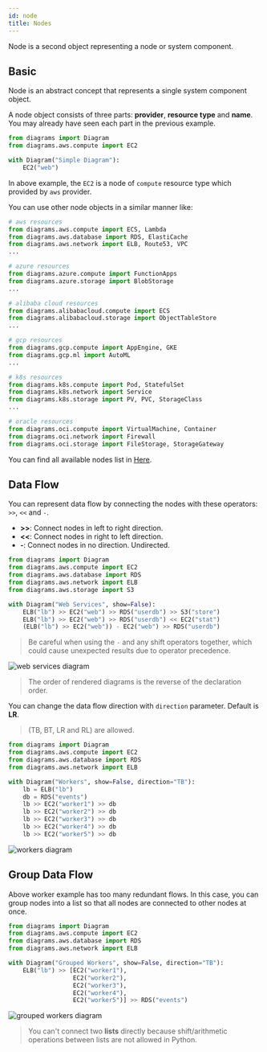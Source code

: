 ```yaml
---
id: node
title: Nodes
---
```


Node is a second object representing a node or system component.

## Basic

Node is an abstract concept that represents a single system component object.

A node object consists of three parts: **provider**, **resource type** and **name**. You may already have seen each part in the previous example.

```python
from diagrams import Diagram
from diagrams.aws.compute import EC2

with Diagram("Simple Diagram"):
    EC2("web")
```

In above example, the `EC2` is a node of `compute` resource type which provided by `aws` provider.

You can use other node objects in a similar manner like:

```python
# aws resources
from diagrams.aws.compute import ECS, Lambda
from diagrams.aws.database import RDS, ElastiCache
from diagrams.aws.network import ELB, Route53, VPC
...

# azure resources
from diagrams.azure.compute import FunctionApps
from diagrams.azure.storage import BlobStorage
...

# alibaba cloud resources
from diagrams.alibabacloud.compute import ECS
from diagrams.alibabacloud.storage import ObjectTableStore
...

# gcp resources
from diagrams.gcp.compute import AppEngine, GKE
from diagrams.gcp.ml import AutoML
...

# k8s resources
from diagrams.k8s.compute import Pod, StatefulSet
from diagrams.k8s.network import Service
from diagrams.k8s.storage import PV, PVC, StorageClass
...

# oracle resources
from diagrams.oci.compute import VirtualMachine, Container
from diagrams.oci.network import Firewall
from diagrams.oci.storage import FileStorage, StorageGateway
```

You can find all available nodes list in [Here](https://diagrams.mingrammer.com/docs/nodes/aws).

## Data Flow

You can represent data flow by connecting the nodes with these operators: `>>`, `<<` and `-`.

* **>>**: Connect nodes in left to right direction.
* **<<**: Connect nodes in right to left direction.
* **-**: Connect nodes in no direction. Undirected.

```python
from diagrams import Diagram
from diagrams.aws.compute import EC2
from diagrams.aws.database import RDS
from diagrams.aws.network import ELB
from diagrams.aws.storage import S3

with Diagram("Web Services", show=False):
    ELB("lb") >> EC2("web") >> RDS("userdb") >> S3("store")
    ELB("lb") >> EC2("web") >> RDS("userdb") << EC2("stat")
    (ELB("lb") >> EC2("web")) - EC2("web") >> RDS("userdb")
```

> Be careful when using the `-` and any shift operators together, which could cause unexpected results due to operator precedence.

![web services diagram](/img/web_services_diagram.png)

> The order of rendered diagrams is the reverse of the declaration order.

You can change the data flow direction with `direction` parameter. Default is **LR**.

> (TB, BT, LR and RL) are allowed.

```python
from diagrams import Diagram
from diagrams.aws.compute import EC2
from diagrams.aws.database import RDS
from diagrams.aws.network import ELB

with Diagram("Workers", show=False, direction="TB"):
    lb = ELB("lb")
    db = RDS("events")
    lb >> EC2("worker1") >> db
    lb >> EC2("worker2") >> db
    lb >> EC2("worker3") >> db
    lb >> EC2("worker4") >> db
    lb >> EC2("worker5") >> db
```

![workers diagram](/img/workers_diagram.png)

## Group Data Flow

Above worker example has too many redundant flows. In this case, you can group nodes into a list so that all nodes are connected to other nodes at once.

```python
from diagrams import Diagram
from diagrams.aws.compute import EC2
from diagrams.aws.database import RDS
from diagrams.aws.network import ELB

with Diagram("Grouped Workers", show=False, direction="TB"):
    ELB("lb") >> [EC2("worker1"),
                  EC2("worker2"),
                  EC2("worker3"),
                  EC2("worker4"),
                  EC2("worker5")] >> RDS("events")
```

![grouped workers diagram](/img/grouped_workers_diagram.png)

> You can't connect two **lists** directly because shift/arithmetic operations between lists are not allowed in Python.
